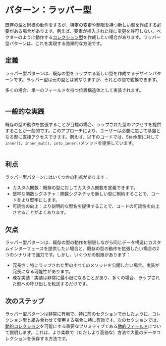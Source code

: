 # パターン：ラッパー型

既存の型と同様の動作をするが、特定の変更や制限を持つ新しい型を作成する必要がある場合があります。例えば、要素が挿入された後に変更を許可しない、ベクターのように動作する[コレクション型](./collections)を作成したい場合があります。ラッパー型パターンは、これを実現する効果的な方法です。

## 定義

ラッパー型パターンは、既存の型をラップする新しい型を作成するデザインパターンです。ラッパー型は元の型とは異なりますが、それとの間で変換できます。

多くの場合、単一のフィールドを持つ位置構造体として実装されます。

```move file=packages/samples/sources/programmability/wrapper-type-pattern.move anchor=main

```

## 一般的な実践

既存の型の動作を拡張することが目標の場合、ラップされた型のアクセサを提供することが一般的です。このアプローチにより、ユーザーは必要に応じて基盤となる型に直接アクセスできます。例えば、以下のコードでは、Stack型に対して`inner()`、`inner_mut()`、`into_inner()`メソッドを提供しています。

```move file=packages/samples/sources/programmability/wrapper-type-pattern.move anchor=common

```

## 利点

ラッパー型パターンにはいくつかの利点があります：

- カスタム関数：既存の型に対してカスタム関数を定義できます。
- 堅牢な関数シグネチャ：関数シグネチャを新しい型に制約することで、コードをより堅牢にします。
- 可読性の向上：より説明的な型名を提供することで、コードの可読性を向上させることがよくあります。

## 欠点

ラッパー型パターンは、既存の型の動作を制限しながら同じデータ構造にカスタムインターフェースを提供したい場合と、既存の型の動作を拡張したい場合の2つのシナリオで強力です。しかし、いくつかの制限があります：

- 冗長性：特にラップされた型のすべてのメソッドを公開したい場合、実装が冗長になる可能性があります。
- 疎な実装：実装は非常に最小限になることがあり、多くの場合、ラップされた型への呼び出しを転送するだけです。

## 次のステップ

ラッパー型パターンは非常に有用で、特に前のセクションで示したように、コレクション型と組み合わせて使用する場合に特に有効です。次のセクションでは、[動的コレクション](./dynamic-collections)を可能にする重要なプリミティブである[動的フィールド](./dynamic-fields)について説明します。これは、より柔軟で（ただしより高価な）方法で大量のデータコレクションを保存する方法です。